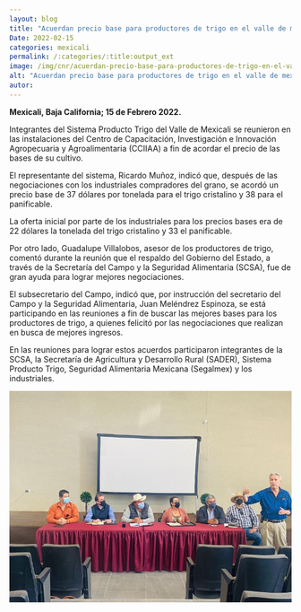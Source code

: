 ```yaml
---
layout: blog
title: "Acuerdan precio base para productores de trigo en el valle de mexicali"
Date: 2022-02-15
categories: mexicali
permalink: /:categories/:title:output_ext
image: /img/cnr/acuerdan-precio-base-para-productores-de-trigo-en-el-valle.png
alt: "Acuerdan precio base para productores de trigo en el valle de mexicali"
autor:
---
```


**Mexicali, Baja California; 15 de Febrero 2022.** 

Integrantes del Sistema Producto Trigo del Valle de Mexicali se reunieron en las instalaciones del Centro de Capacitación, Investigación e Innovación Agropecuaria y Agroalimentaria (CCIIAA) a fin de acordar el precio de las bases de su cultivo.

El representante del sistema, Ricardo Muñoz, indicó que, después de las negociaciones con los industriales compradores del grano, se acordó un precio base de 37 dólares por tonelada para el trigo cristalino y 38 para el panificable.

La oferta inicial por parte de los industriales para los precios bases era de 22 dólares la tonelada del trigo cristalino y 33 el panificable.

Por otro lado, Guadalupe Villalobos, asesor de los productores de trigo, comentó durante la reunión que el respaldo del Gobierno del Estado, a través de la Secretaría del Campo y la Seguridad Alimentaria (SCSA), fue de gran ayuda para lograr mejores negociaciones. 

El subsecretario del Campo, indicó que, por instrucción del secretario del Campo y la Seguridad Alimentaria, Juan Meléndrez Espinoza, se está participando en las reuniones a fin de buscar las mejores bases para los productores de trigo, a quienes felicitó por las negociaciones que realizan en busca de mejores ingresos.

En las reuniones para lograr estos acuerdos participaron integrantes de la SCSA, la Secretaría de Agricultura y Desarrollo Rural (SADER), Sistema Producto Trigo, Seguridad Alimentaria Mexicana (Segalmex) y los industriales.

<div id="carouselExampleSlidesOnly" class="carousel slide" data-ride="carousel">
  <div class="carousel-inner">
    <div class="carousel-item active">
       <img class="d-block w-100" src="/img/cnr/acuerdan-precio-base-para-productores-de-trigo-en-el-valle.png" loading="lazy"  alt="Acuerdan precio base para productores de trigo en el valle de mexicali">
    </div>
  </div>
</div>